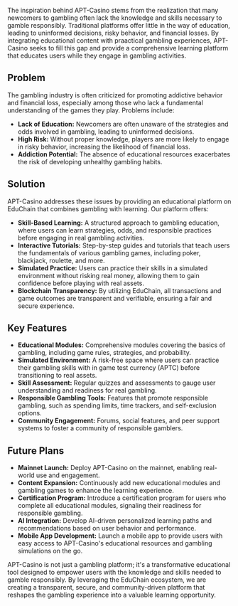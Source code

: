 The inspiration behind APT-Casino stems from the realization that many newcomers to gambling often lack the knowledge and skills necessary to gamble responsibly. Traditional platforms offer little in the way of education, leading to uninformed decisions, risky behavior, and financial losses. By integrating educational content with praactical gambling experiences, APT-Casino seeks to fill this gap and provide a comprehensive learning platform that educates users while they engage in gambling activities.

## Problem
The gambling industry is often criticized for promoting addictive behavior and financial loss, especially among those who lack a fundamental understanding of the games they play. Problems include:

- **Lack of Education:** Newcomers are often unaware of the strategies and odds involved in gambling, leading to uninformed decisions.
- **High Risk:** Without proper knowledge, players are more likely to engage in risky behavior, increasing the likelihood of financial loss.
- **Addiction Potential:** The absence of educational resources exacerbates the risk of developing unhealthy gambling habits.

## Solution
APT-Casino addresses these issues by providing an educational platform on EduChain that combines gambling with learning. Our platform offers:

- **Skill-Based Learning:** A structured approach to gambling education, where users can learn strategies, odds, and responsible practices before engaging in real gambling activities.
- **Interactive Tutorials:** Step-by-step guides and tutorials that teach users the fundamentals of various gambling games, including poker, blackjack, roulette, and more.
- **Simulated Practice:** Users can practice their skills in a simulated environment without risking real money, allowing them to gain confidence before playing with real assets.
- **Blockchain Transparency:** By utilizing EduChain, all transactions and game outcomes are transparent and verifiable, ensuring a fair and secure experience.

## Key Features
- **Educational Modules:** Comprehensive modules covering the basics of gambling, including game rules, strategies, and probability.
- **Simulated Environment:** A risk-free space where users can practice their gambling skills with in game test currency (APTC) before transitioning to real assets.
- **Skill Assessment:** Regular quizzes and assessments to gauge user understanding and readiness for real gambling.
- **Responsible Gambling Tools:** Features that promote responsible gambling, such as spending limits, time trackers, and self-exclusion options.
- **Community Engagement:** Forums, social features, and peer support systems to foster a community of responsible gamblers.

## Future Plans
- **Mainnet Launch:** Deploy APT-Casino on the mainnet, enabling real-world use and engagement.
- **Content Expansion:** Continuously add new educational modules and gambling games to enhance the learning experience.
- **Certification Program:** Introduce a certification program for users who complete all educational modules, signaling their readiness for responsible gambling.
- **AI Integration:** Develop AI-driven personalized learning paths and recommendations based on user behavior and performance.
- **Mobile App Development:** Launch a mobile app to provide users with easy access to APT-Casino's educational resources and gambling simulations on the go.

APT-Casino is not just a gambling platform; it's a transformative educational tool designed to empower users with the knowledge and skills needed to gamble responsibly. By leveraging the EduChain ecosystem, we are creating a transparent, secure, and community-driven platform that reshapes the gambling experience into a valuable learning opportunity.